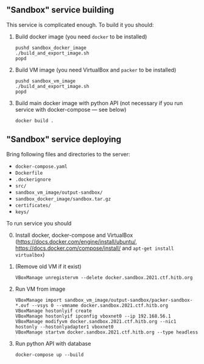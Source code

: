 ## "Sandbox" service building

This service is complicated enough. To build it you should:

1. Build docker image (you need `docker` to be installed)
   ```
   pushd sandbox_docker_image
   ./build_and_export_image.sh
   popd
   ```

2. Build VM image (you need VirtualBox and `packer` to be installed)
   ```
   pushd sandbox_vm_image
   ./build_and_export_image.sh
   popd
   ```
   
3. Build main docker image with python API (not necessary if you run service with docker-compose — see below)
   ```
   docker build .
   ```
   
## "Sandbox" service deploying

Bring following files and directories to the server:
  - `docker-compose.yaml`
  - `Dockerfile`
  - `.dockerignore`
  - `src/`
  - `sandbox_vm_image/output-sandbox/`
  - `sandbox_docker_image/sandbox.tar.gz`
  - `certificates/`
  - `keys/`

To run service you should

0. Install docker, docker-compose and VirtualBox (https://docs.docker.com/engine/install/ubuntu/,
https://docs.docker.com/compose/install/
and ```apt-get install virtualbox```)

2. (Remove old VM if it exist)
   ```
   VBoxManage unregistervm --delete docker.sandbox.2021.ctf.hitb.org
   ```
3. Run VM from image
   ```   
   VBoxManage import sandbox_vm_image/output-sandbox/packer-sandbox-*.ovf --vsys 0 --vmname docker.sandbox.2021.ctf.hitb.org
   VBoxManage hostonlyif create
   VBoxManage hostonlyif ipconfig vboxnet0 --ip 192.168.56.1 
   VBoxManage modifyvm docker.sandbox.2021.ctf.hitb.org --nic1 hostonly --hostonlyadapter1 vboxnet0
   VBoxManage startvm docker.sandbox.2021.ctf.hitb.org --type headless
   ```

4. Run python API with database
   ```
   docker-compose up --build
   ```
